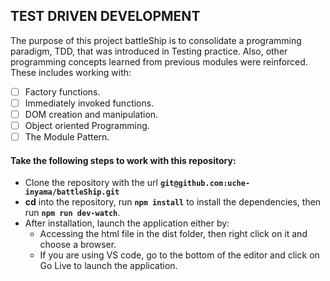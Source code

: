 ## TEST DRIVEN DEVELOPMENT

The purpose of this project battleShip is to consolidate a programming paradigm, TDD, that was introduced in Testing practice. Also, other programming concepts learned from previous modules were reinforced. These includes working with:

- [ ] Factory functions.
- [ ] Immediately invoked functions.
- [ ] DOM creation and manipulation.
- [ ] Object oriented Programming.
- [ ] The Module Pattern.

#### Take the following steps to work with this repository:

- Clone the repository with the url **`git@github.com:uche-inyama/battleShip.git`**
- **cd** into the repository, run **`npm install`** to install the dependencies, then run **`npm run dev-watch`**.
- After installation, launch the application either by:
  - Accessing the html file in the dist folder, then right click on it and choose a browser.
  - If you are using VS code, go to the bottom of the editor and click on Go Live to launch the application.
